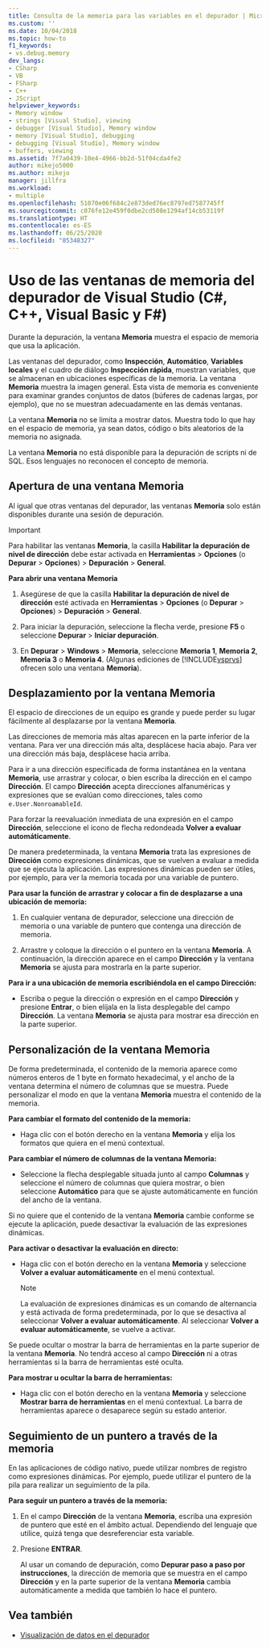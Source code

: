 ```yaml
---
title: Consulta de la memoria para las variables en el depurador | Microsoft Docs
ms.custom: ''
ms.date: 10/04/2018
ms.topic: how-to
f1_keywords:
- vs.debug.memory
dev_langs:
- CSharp
- VB
- FSharp
- C++
- JScript
helpviewer_keywords:
- Memory window
- strings [Visual Studio], viewing
- debugger [Visual Studio], Memory window
- memory [Visual Studio], debugging
- debugging [Visual Studio], Memory window
- buffers, viewing
ms.assetid: 7f7a0439-10e4-4966-bb2d-51f04cda4fe2
author: mikejo5000
ms.author: mikejo
manager: jillfra
ms.workload:
- multiple
ms.openlocfilehash: 51070e06f684c2e873ded76ec8797ed7587745ff
ms.sourcegitcommit: c076fe12e459f0dbe2cd508e1294af14cb53119f
ms.translationtype: HT
ms.contentlocale: es-ES
ms.lasthandoff: 06/25/2020
ms.locfileid: "85348327"
---
```

# <a name="use-the-memory-windows-in-the-visual-studio-debugger-c-c-visual-basic-f"></a>Uso de las ventanas de memoria del depurador de Visual Studio (C#, C++, Visual Basic y F#)

Durante la depuración, la ventana **Memoria** muestra el espacio de memoria que usa la aplicación.

Las ventanas del depurador, como **Inspección**, **Automático**, **Variables locales** y el cuadro de diálogo **Inspección rápida**, muestran variables, que se almacenan en ubicaciones específicas de la memoria. La ventana **Memoria** muestra la imagen general. Esta vista de memoria es conveniente para examinar grandes conjuntos de datos (búferes de cadenas largas, por ejemplo), que no se muestran adecuadamente en las demás ventanas.

La ventana **Memoria** no se limita a mostrar datos. Muestra todo lo que hay en el espacio de memoria, ya sean datos, código o bits aleatorios de la memoria no asignada.

La ventana **Memoria** no está disponible para la depuración de scripts ni de SQL. Esos lenguajes no reconocen el concepto de memoria.

## <a name="open-a-memory-window"></a>Apertura de una ventana Memoria

Al igual que otras ventanas del depurador, las ventanas **Memoria** solo están disponibles durante una sesión de depuración.

>[!IMPORTANT]
>Para habilitar las ventanas **Memoria**, la casilla **Habilitar la depuración de nivel de dirección** debe estar activada en **Herramientas** > **Opciones** (o **Depurar** > **Opciones**) > **Depuración** > **General**.

**Para abrir una ventana Memoria**

1. Asegúrese de que la casilla **Habilitar la depuración de nivel de dirección** esté activada en **Herramientas** > **Opciones** (o **Depurar** > **Opciones**) > **Depuración** > **General**.

1. Para iniciar la depuración, seleccione la flecha verde, presione **F5** o seleccione **Depurar** > **Iniciar depuración**.

2. En **Depurar** > **Windows** > **Memoria**, seleccione **Memoria 1**, **Memoria 2**, **Memoria 3** o **Memoria 4**. (Algunas ediciones de [!INCLUDE[vsprvs](../code-quality/includes/vsprvs_md.md)] ofrecen solo una ventana **Memoria**).

## <a name="move-around-in-the-memory-window"></a>Desplazamiento por la ventana Memoria

El espacio de direcciones de un equipo es grande y puede perder su lugar fácilmente al desplazarse por la ventana **Memoria**.

Las direcciones de memoria más altas aparecen en la parte inferior de la ventana. Para ver una dirección más alta, desplácese hacia abajo. Para ver una dirección más baja, desplácese hacia arriba.

Para ir a una dirección especificada de forma instantánea en la ventana **Memoria**, use arrastrar y colocar, o bien escriba la dirección en el campo **Dirección**. El campo **Dirección** acepta direcciones alfanuméricas y expresiones que se evalúan como direcciones, tales como `e.User.NonroamableId`.

Para forzar la reevaluación inmediata de una expresión en el campo **Dirección**, seleccione el icono de flecha redondeada **Volver a evaluar automáticamente**.

De manera predeterminada, la ventana **Memoria** trata las expresiones de **Dirección** como expresiones dinámicas, que se vuelven a evaluar a medida que se ejecuta la aplicación. Las expresiones dinámicas pueden ser útiles, por ejemplo, para ver la memoria tocada por una variable de puntero.

**Para usar la función de arrastrar y colocar a fin de desplazarse a una ubicación de memoria:**

1. En cualquier ventana de depurador, seleccione una dirección de memoria o una variable de puntero que contenga una dirección de memoria.

2. Arrastre y coloque la dirección o el puntero en la ventana **Memoria**. A continuación, la dirección aparece en el campo **Dirección** y la ventana **Memoria** se ajusta para mostrarla en la parte superior.

**Para ir a una ubicación de memoria escribiéndola en el campo Dirección:**

- Escriba o pegue la dirección o expresión en el campo **Dirección** y presione **Entrar**, o bien elíjala en la lista desplegable del campo **Dirección**. La ventana **Memoria** se ajusta para mostrar esa dirección en la parte superior.

## <a name="customize-the-memory-window"></a>Personalización de la ventana Memoria

De forma predeterminada, el contenido de la memoria aparece como números enteros de 1 byte en formato hexadecimal, y el ancho de la ventana determina el número de columnas que se muestra. Puede personalizar el modo en que la ventana **Memoria** muestra el contenido de la memoria.

**Para cambiar el formato del contenido de la memoria:**

- Haga clic con el botón derecho en la ventana **Memoria** y elija los formatos que quiera en el menú contextual.

**Para cambiar el número de columnas de la ventana Memoria:**

- Seleccione la flecha desplegable situada junto al campo **Columnas** y seleccione el número de columnas que quiera mostrar, o bien seleccione **Automático** para que se ajuste automáticamente en función del ancho de la ventana.

Si no quiere que el contenido de la ventana **Memoria** cambie conforme se ejecute la aplicación, puede desactivar la evaluación de las expresiones dinámicas.

**Para activar o desactivar la evaluación en directo:**

- Haga clic con el botón derecho en la ventana **Memoria** y seleccione **Volver a evaluar automáticamente** en el menú contextual.

  >[!NOTE]
  >La evaluación de expresiones dinámicas es un comando de alternancia y está activada de forma predeterminada, por lo que se desactiva al seleccionar **Volver a evaluar automáticamente**. Al seleccionar **Volver a evaluar automáticamente**, se vuelve a activar.

Se puede ocultar o mostrar la barra de herramientas en la parte superior de la ventana **Memoria**. No tendrá acceso al campo **Dirección** ni a otras herramientas si la barra de herramientas esté oculta.

**Para mostrar u ocultar la barra de herramientas:**

- Haga clic con el botón derecho en la ventana **Memoria** y seleccione **Mostrar barra de herramientas** en el menú contextual. La barra de herramientas aparece o desaparece según su estado anterior.

## <a name="follow-a-pointer-through-memory"></a>Seguimiento de un puntero a través de la memoria

En las aplicaciones de código nativo, puede utilizar nombres de registro como expresiones dinámicas. Por ejemplo, puede utilizar el puntero de la pila para realizar un seguimiento de la pila.

**Para seguir un puntero a través de la memoria:**

1. En el campo **Dirección** de la ventana **Memoria**, escriba una expresión de puntero que esté en el ámbito actual. Dependiendo del lenguaje que utilice, quizá tenga que desreferenciar esta variable.

2. Presione **ENTRAR**.

   Al usar un comando de depuración, como **Depurar paso a paso por instrucciones**, la dirección de memoria que se muestra en el campo **Dirección** y en la parte superior de la ventana **Memoria** cambia automáticamente a medida que también lo hace el puntero.

## <a name="see-also"></a>Vea también
- [Visualización de datos en el depurador](../debugger/viewing-data-in-the-debugger.md)